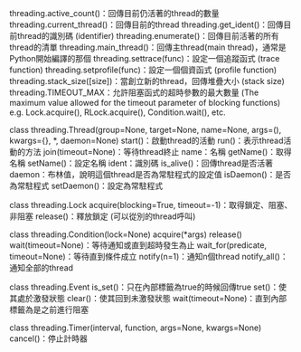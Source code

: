 threading.active_count()：回傳目前仍活著的thread的數量
threading.current_thread()：回傳目前的thread
threading.get_ident()：回傳目前thread的識別碼 (identifier)
threading.enumerate()：回傳目前活著的所有thread的清單
threading.main_thread()：回傳主thread(main thread)，通常是Python開始編譯的那個
threading.settrace(func)：設定一個追蹤函式 (trace function)
threading.setprofile(func)：設定一個個資函式 (profile function)
threading.stack_size([size])：當創立新的thread，回傳堆疊大小 (stack size)
threading.TIMEOUT_MAX：允許阻塞函式的超時參數的最大數量 (The maximum value allowed for the timeout parameter of blocking functions)  e.g. Lock.acquire(), RLock.acquire(), Condition.wait(), etc.

class threading.Thread(group=None, target=None, name=None, args=(), kwargs={}, *, daemon=None)
    start()：啟動thread的活動
    run()：表示thread活動的方法
    join(timeout=None)：等待thread終止
    name：名稱
    getName()：取得名稱
    setName()：設定名稱
    ident：識別碼
    is_alive()：回傳thread是否活著
    daemon：布林值，說明這個thread是否為常駐程式的設定值
    isDaemon()：是否為常駐程式
    setDaemon()：設定為常駐程式

class threading.Lock
    acquire(blocking=True, timeout=-1)：取得鎖定、阻塞、非阻塞
    release()：釋放鎖定 (可以從別的thread呼叫)

class threading.Condition(lock=None)
    acquire(*args)
    release()
    wait(timeout=None)：等待通知或直到超時發生為止
    wait_for(predicate, timeout=None)：等待直到條件成立
    notify(n=1)：通知n個thread
    notify_all()：通知全部的thread

class threading.Event
    is_set()：只在內部標籤為true的時候回傳true
    set()：使其處於激發狀態
    clear()：使其回到未激發狀態
    wait(timeout=None)：直到內部標籤為是之前進行阻塞

class threading.Timer(interval, function, args=None, kwargs=None)
    cancel()：停止計時器
